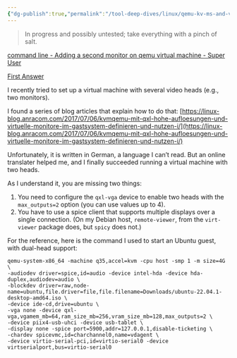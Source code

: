 ```yaml
---
{"dg-publish":true,"permalink":"/tool-deep-dives/linux/qemu-kv-ms-and-virt-man/adding-a-second-monitor-to-a-qemu-vm/","tags":["VM"]}
---
```


> In progress and possibly untested; take everything with a pinch of salt.


[command line - Adding a second monitor on qemu virtual machine - Super User](https://superuser.com/questions/1655709/adding-a-second-monitor-on-qemu-virtual-machine)


[First Answer](https://superuser.com/posts/1760266/timeline)

I recently tried to set up a virtual machine with several video heads (e.g., two monitors).

I found a series of blog articles that explain how to do that: [https://linux-blog.anracom.com/2017/07/06/kvmqemu-mit-qxl-hohe-aufloesungen-und-virtuelle-monitore-im-gastsystem-definieren-und-nutzen-i/](https://linux-blog.anracom.com/2017/07/06/kvmqemu-mit-qxl-hohe-aufloesungen-und-virtuelle-monitore-im-gastsystem-definieren-und-nutzen-i/)

Unfortunately, it is written in German, a language I can’t read. But an online translater helped me, and I finally succeeded running a virtual machine with two heads.

As I understand it, you are missing two things:

1. You need to configure the `qxl-vga` device to enable two heads with the `max_outputs=2` option (you can use values up to 4).
2. You have to use a spice client that supports multiple displays over a single connection. (On my Debian host, `remote-viewer`, from the `virt-viewer` package does, but `spicy` does not.)

For the reference, here is the command I used to start an Ubuntu guest, with dual-head support:

```
qemu-system-x86_64 -machine q35,accel=kvm -cpu host -smp 1 -m size=4G \
-audiodev driver=spice,id=audio -device intel-hda -device hda-duplex,audiodev=audio \
-blockdev driver=raw,node-name=ubuntu,file.driver=file,file.filename=Downloads/ubuntu-22.04.1-desktop-amd64.iso \
-device ide-cd,drive=ubuntu \
-vga none -device qxl-vga,vgamem_mb=64,ram_size_mb=256,vram_size_mb=128,max_outputs=2 \
-device piix4-usb-uhci -device usb-tablet \
-display none -spice port=5900,addr=127.0.0.1,disable-ticketing \
-chardev spicevmc,id=charchannel0,name=vdagent \
-device virtio-serial-pci,id=virtio-serial0 -device virtserialport,bus=virtio-serial0
```


